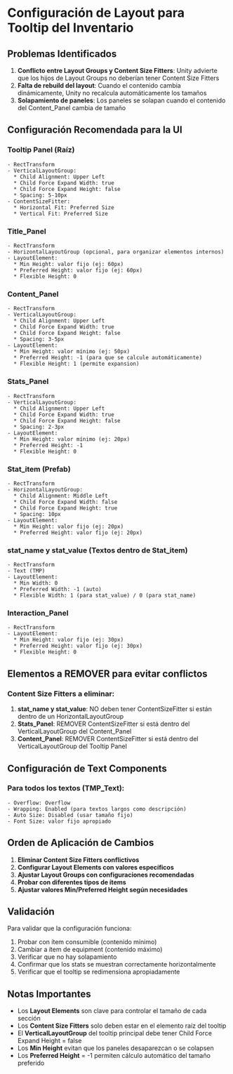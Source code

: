 # Configuración de Layout para Tooltip del Inventario

## Problemas Identificados

1. **Conflicto entre Layout Groups y Content Size Fitters**: Unity advierte que los hijos de Layout Groups no deberían tener Content Size Fitters
2. **Falta de rebuild del layout**: Cuando el contenido cambia dinámicamente, Unity no recalcula automáticamente los tamaños
3. **Solapamiento de paneles**: Los paneles se solapan cuando el contenido del Content_Panel cambia de tamaño

## Configuración Recomendada para la UI

### Tooltip Panel (Raíz)
```
- RectTransform
- VerticalLayoutGroup:
  * Child Alignment: Upper Left
  * Child Force Expand Width: true
  * Child Force Expand Height: false
  * Spacing: 5-10px
- ContentSizeFitter:
  * Horizontal Fit: Preferred Size
  * Vertical Fit: Preferred Size
```

### Title_Panel
```
- RectTransform
- HorizontalLayoutGroup (opcional, para organizar elementos internos)
- LayoutElement:
  * Min Height: valor fijo (ej: 60px)
  * Preferred Height: valor fijo (ej: 60px)
  * Flexible Height: 0
```

### Content_Panel
```
- RectTransform
- VerticalLayoutGroup:
  * Child Alignment: Upper Left
  * Child Force Expand Width: true
  * Child Force Expand Height: false
  * Spacing: 3-5px
- LayoutElement:
  * Min Height: valor mínimo (ej: 50px)
  * Preferred Height: -1 (para que se calcule automáticamente)
  * Flexible Height: 1 (permite expansion)
```

### Stats_Panel
```
- RectTransform
- VerticalLayoutGroup:
  * Child Alignment: Upper Left
  * Child Force Expand Width: true
  * Child Force Expand Height: false
  * Spacing: 2-3px
- LayoutElement:
  * Min Height: valor mínimo (ej: 20px)
  * Preferred Height: -1
  * Flexible Height: 0
```

### Stat_item (Prefab)
```
- RectTransform
- HorizontalLayoutGroup:
  * Child Alignment: Middle Left
  * Child Force Expand Width: false
  * Child Force Expand Height: true
  * Spacing: 10px
- LayoutElement:
  * Min Height: valor fijo (ej: 20px)
  * Preferred Height: valor fijo (ej: 20px)
```

### stat_name y stat_value (Textos dentro de Stat_item)
```
- RectTransform
- Text (TMP)
- LayoutElement:
  * Min Width: 0
  * Preferred Width: -1 (auto)
  * Flexible Width: 1 (para stat_value) / 0 (para stat_name)
```

### Interaction_Panel
```
- RectTransform
- LayoutElement:
  * Min Height: valor fijo (ej: 30px)
  * Preferred Height: valor fijo (ej: 30px)
  * Flexible Height: 0
```

## Elementos a REMOVER para evitar conflictos

### Content Size Fitters a eliminar:
1. **stat_name y stat_value**: NO deben tener ContentSizeFitter si están dentro de un HorizontalLayoutGroup
2. **Stats_Panel**: REMOVER ContentSizeFitter si está dentro del VerticalLayoutGroup del Content_Panel
3. **Content_Panel**: REMOVER ContentSizeFitter si está dentro del VerticalLayoutGroup del Tooltip Panel

## Configuración de Text Components

### Para todos los textos (TMP_Text):
```
- Overflow: Overflow
- Wrapping: Enabled (para textos largos como descripción)
- Auto Size: Disabled (usar tamaño fijo)
- Font Size: valor fijo apropiado
```

## Orden de Aplicación de Cambios

1. **Eliminar Content Size Fitters conflictivos**
2. **Configurar Layout Elements con valores específicos**
3. **Ajustar Layout Groups con configuraciones recomendadas**
4. **Probar con diferentes tipos de ítems**
5. **Ajustar valores Min/Preferred Height según necesidades**

## Validación

Para validar que la configuración funciona:

1. Probar con ítem consumible (contenido mínimo)
2. Cambiar a ítem de equipment (contenido máximo)
3. Verificar que no hay solapamiento
4. Confirmar que los stats se muestran correctamente horizontalmente
5. Verificar que el tooltip se redimensiona apropiadamente

## Notas Importantes

- Los **Layout Elements** son clave para controlar el tamaño de cada sección
- Los **Content Size Fitters** solo deben estar en el elemento raíz del tooltip
- El **VerticalLayoutGroup** del tooltip principal debe tener Child Force Expand Height = false
- Los **Min Height** evitan que los paneles desaparezcan o se colapsen
- Los **Preferred Height** = -1 permiten cálculo automático del tamaño preferido
